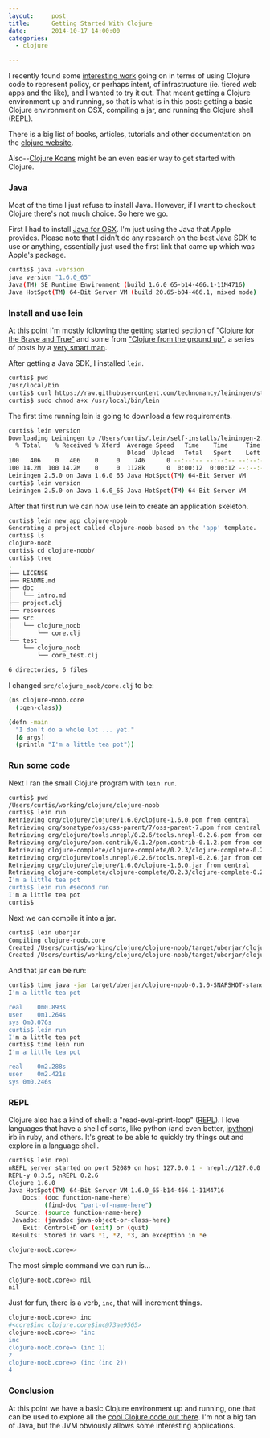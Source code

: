 ```yaml
---
layout:     post
title:      Getting Started With Clojure
date:       2014-10-17 14:00:00
categories:
  - clojure

---
```


I recently found some [interesting work](https://github.com/garethr/digitalocean-expect) going on in terms of using Clojure code to represent policy, or perhaps intent, of infrastructure (ie. tiered web apps and the like), and I wanted to try it out. That meant getting a Clojure environment up and running, so that is what is in this post: getting a basic Clojure environment on OSX, compiling a jar, and running the Clojure shell (REPL).

<!-- more -->

There is a big list of books, articles, tutorials and other documentation on the [clojure website](http://clojure.org/getting_started).

Also--[Clojure Koans](https://github.com/functional-koans/clojure-koans) might be an even easier way to get started with Clojure.

### Java

Most of the time I just refuse to install Java. However, if I want to checkout Clojure there's not much choice. So here we go.

First I had to install [Java for OSX](http://support.apple.com/kb/dl1572). I'm just using the Java that Apple provides. Please note that I didn't do any research on the best Java SDK to use or anything, essentially just used the first link that came up which was Apple's package.

```bash
curtis$ java -version
java version "1.6.0_65"
Java(TM) SE Runtime Environment (build 1.6.0_65-b14-466.1-11M4716)
Java HotSpot(TM) 64-Bit Server VM (build 20.65-b04-466.1, mixed mode)
```

### Install and use lein

At this point I'm mostly following the [getting started](http://www.braveclojure.com/getting-started/) section of ["Clojure for the Brave and True"](http://www.braveclojure.com/) and some from ["Clojure from the ground up"](http://aphyr.com/posts/301-clojure-from-the-ground-up-welcome), a series of posts by a [very smart man](https://twitter.com/aphyr).

After getting a Java SDK, I installed ```lein```.

```bash
curtis$ pwd
/usr/local/bin
curtis$ curl https://raw.githubusercontent.com/technomancy/leiningen/stable/bin/lein > lein
curtis$ sudo chmod a+x /usr/local/bin/lein
```

The first time running lein is going to download a few requirements.

```bash
curtis$ lein version
Downloading Leiningen to /Users/curtis/.lein/self-installs/leiningen-2.5.0-standalone.jar now...
  % Total    % Received % Xferd  Average Speed   Time    Time     Time  Current
                                 Dload  Upload   Total   Spent    Left  Speed
100   406    0   406    0     0    746      0 --:--:-- --:--:-- --:--:--   746
100 14.2M  100 14.2M    0     0  1128k      0  0:00:12  0:00:12 --:--:-- 1425k
Leiningen 2.5.0 on Java 1.6.0_65 Java HotSpot(TM) 64-Bit Server VM
curtis$ lein version
Leiningen 2.5.0 on Java 1.6.0_65 Java HotSpot(TM) 64-Bit Server VM
```

After that first run we can now use lein to create an application skeleton.

```bash
curtis$ lein new app clojure-noob
Generating a project called clojure-noob based on the 'app' template.
curtis$ ls
clojure-noob
curtis$ cd clojure-noob/
curtis$ tree
.
├── LICENSE
├── README.md
├── doc
│   └── intro.md
├── project.clj
├── resources
├── src
│   └── clojure_noob
│       └── core.clj
└── test
    └── clojure_noob
        └── core_test.clj

6 directories, 6 files
```

I changed ```src/clojure_noob/core.clj``` to be:

```bash
(ns clojure-noob.core
  (:gen-class))

(defn -main
  "I don't do a whole lot ... yet."
  [& args]
  (println "I'm a little tea pot"))
```

### Run some code

Next I ran the small Clojure program with ```lein run```.

```bash
curtis$ pwd
/Users/curtis/working/clojure/clojure-noob
curtis$ lein run
Retrieving org/clojure/clojure/1.6.0/clojure-1.6.0.pom from central
Retrieving org/sonatype/oss/oss-parent/7/oss-parent-7.pom from central
Retrieving org/clojure/tools.nrepl/0.2.6/tools.nrepl-0.2.6.pom from central
Retrieving org/clojure/pom.contrib/0.1.2/pom.contrib-0.1.2.pom from central
Retrieving clojure-complete/clojure-complete/0.2.3/clojure-complete-0.2.3.pom from clojars
Retrieving org/clojure/tools.nrepl/0.2.6/tools.nrepl-0.2.6.jar from central
Retrieving org/clojure/clojure/1.6.0/clojure-1.6.0.jar from central
Retrieving clojure-complete/clojure-complete/0.2.3/clojure-complete-0.2.3.jar from clojars
I'm a little tea pot
curtis$ lein run #second run
I'm a little tea pot
curtis$
```

Next we can compile it into a jar.

```bash
curtis$ lein uberjar
Compiling clojure-noob.core
Created /Users/curtis/working/clojure/clojure-noob/target/uberjar/clojure-noob-0.1.0-SNAPSHOT.jar
Created /Users/curtis/working/clojure/clojure-noob/target/uberjar/clojure-noob-0.1.0-SNAPSHOT-standalone.jar
```

And that jar can be run:

```bash
curtis$ time java -jar target/uberjar/clojure-noob-0.1.0-SNAPSHOT-standalone.jar
I'm a little tea pot

real	0m0.893s
user	0m1.264s
sys	0m0.076s
curtis$ lein run
I'm a little tea pot
curtis$ time lein run
I'm a little tea pot

real	0m2.288s
user	0m2.421s
sys	0m0.246s
```

### REPL

Clojure also has a kind of shell: a "read-eval-print-loop" ([REPL](http://en.wikipedia.org/wiki/Read%E2%80%93eval%E2%80%93print_loop)). I love languages that have a shell of sorts, like python (and even better, [ipython](http://ipython.org/)) irb in ruby, and others. It's great to be able to quickly try things out and explore in a language shell.

```bash
curtis$ lein repl
nREPL server started on port 52089 on host 127.0.0.1 - nrepl://127.0.0.1:52089
REPL-y 0.3.5, nREPL 0.2.6
Clojure 1.6.0
Java HotSpot(TM) 64-Bit Server VM 1.6.0_65-b14-466.1-11M4716
    Docs: (doc function-name-here)
          (find-doc "part-of-name-here")
  Source: (source function-name-here)
 Javadoc: (javadoc java-object-or-class-here)
    Exit: Control+D or (exit) or (quit)
 Results: Stored in vars *1, *2, *3, an exception in *e

clojure-noob.core=>
```

The most simple command we can run is...

```bash
clojure-noob.core=> nil
nil
```

Just for fun, there is a verb, ```inc```, that will increment things.

```bash
clojure-noob.core=> inc
#<core$inc clojure.core$inc@73ae9565>
clojure-noob.core=> 'inc
inc
clojure-noob.core=> (inc 1)
2
clojure-noob.core=> (inc (inc 2))
4
```

### Conclusion

At this point we have a basic Clojure environment up and running, one that can be used to explore all the [cool Clojure code out there](https://github.com/trending?l=clojure). I'm not a big fan of Java, but the JVM obviously allows some interesting applications.
